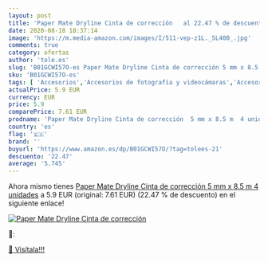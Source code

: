 ```yaml
---
layout: post
title: 'Paper Mate Dryline Cinta de corrección   al 22.47 % de descuento'
date: 2020-08-18 18:37:14
image: 'https://m.media-amazon.com/images/I/511-vep-z1L._SL400_.jpg'
comments: true
category: ofertas
author: 'tole.es'
slug: 'B01GCWI57O-es Paper Mate Dryline Cinta de corrección 5 mm x 8.5 m 4...'
sku: 'B01GCWI57O-es'
tags: [ 'Accesorios','Accesorios de fotografía y videocámaras','Accesorios para portátiles y netbooks','Bolsas y fundas para cámaras compactas','Bolsas y fundas para cámaras digitales','Bolsas y fundas para cámaras,  videocámaras y prismáticos','Bolsas y fundas para portátiles y netbooks','Electrónica','Fotografía y videocámaras','Informática','Mochilas para portátiles y netbooks','mate','paper', ]
actualPrice: 5.9 EUR
currency: EUR
price: 5.9
comparePrice: 7.61 EUR
prodname: 'Paper Mate Dryline Cinta de corrección  5 mm x 8.5 m  4 unidades'
country: 'es'
flag: '🇪🇸'
brand: ''
buyurl: 'https://www.amazon.es/dp/B01GCWI57O/?tag=tolees-21'
descuento: '22.47'
average: '5.745'
---
```


Ahora mismo tienes [Paper Mate Dryline Cinta de corrección  5 mm x 8.5 m  4 unidades](https://www.amazon.es/dp/B01GCWI57O/?tag=tolees-21) a 5.9 EUR (original: 7.61 EUR) (22.47 %  de descuento) en el siguiente enlace!

[![Paper Mate Dryline Cinta de corrección  ](https://m.media-amazon.com/images/I/511-vep-z1L._SL400_.jpg)](https://www.amazon.es/dp/B01GCWI57O/?tag=tolees-21)

🔎:


[🛒 Visítala!!!](https://www.amazon.es/dp/B01GCWI57O/?tag=tolees-21)
